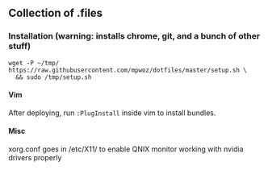 ## Collection of .files

### Installation (warning: installs chrome, git, and a bunch of other stuff)

    wget -P ~/tmp/ https://raw.githubusercontent.com/mpwoz/dotfiles/master/setup.sh \
      && sudo /tmp/setup.sh

#### Vim
After deploying, run `:PlugInstall` inside vim to install bundles. 

#### Misc
xorg.conf goes in /etc/X11/ to enable QNIX monitor working with nvidia drivers properly
